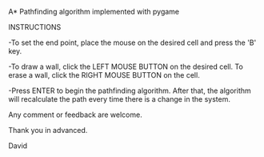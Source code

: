 A* Pathfinding algorithm implemented with pygame

INSTRUCTIONS

-To set the end point, place the mouse on the desired cell and press the 'B' key.

-To draw a wall, click the LEFT MOUSE BUTTON on the desired cell. To erase a wall, click the RIGHT MOUSE BUTTON on the cell.

-Press ENTER to begin the pathfinding algorithm. After that, the algorithm will recalculate the path every time there is a change in the system.

Any comment or feedback are welcome.

Thank you in advanced.

David
